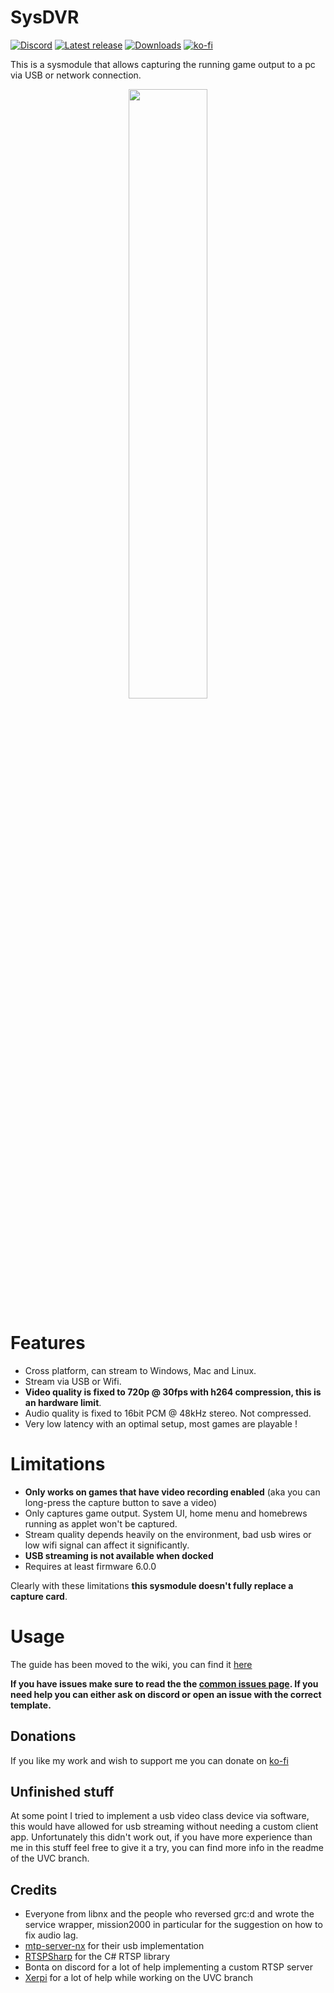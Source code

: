 # SysDVR
[![Discord](https://img.shields.io/discord/643436008452521984.svg?logo=discord&logoColor=white&label=Discord&color=7289DA
)](https://discord.gg/rqU5Tf8)
[![Latest release](https://img.shields.io/github/v/release/exelix11/SysDVR)](https://github.com/exelix11/SysDVR/releases)
[![Downloads](https://img.shields.io/github/downloads/exelix11/SysDVR/total)](https://github.com/exelix11/SysDVR/releases)
[![ko-fi](https://img.shields.io/badge/supporting-ko--fi-f96854)](https://ko-fi.com/exelix11)

This is a sysmodule that allows capturing the running game output to a pc via USB or network connection.

<p align="center">
  <img src="https://raw.githubusercontent.com/exelix11/SysDVR/master/.github/Screenshot.jpg" width="50%">
</p>

# Features
- Cross platform, can stream to Windows, Mac and Linux.
- Stream via USB or Wifi.
- **Video quality is fixed to 720p @ 30fps with h264 compression, this is an hardware limit**.
- Audio quality is fixed to 16bit PCM @ 48kHz stereo. Not compressed.
- Very low latency with an optimal setup, most games are playable !

# Limitations
- **Only works on games that have video recording enabled** (aka you can long-press the capture button to save a video)
- Only captures game output. System UI, home menu and homebrews running as applet won't be captured.
- Stream quality depends heavily on the environment, bad usb wires or low wifi signal can affect it significantly.
- **USB streaming is not available when docked**
- Requires at least firmware 6.0.0

Clearly with these limitations **this sysmodule doesn't fully replace a capture card**.

# Usage
The guide has been moved to the wiki, you can find it [here](https://github.com/exelix11/SysDVR/wiki)

**If you have issues make sure to read the the [common issues page](https://github.com/exelix11/SysDVR/wiki/Troubleshooting). If you need help you can either ask on discord or open an issue with the correct template.**

## Donations
If you like my work and wish to support me you can donate on [ko-fi](https://ko-fi.com/exelix11)

## Unfinished stuff
At some point I tried to implement a usb video class device via software, this would have allowed for usb streaming without needing a custom client app. Unfortunately this didn't work out, if you have more experience than me in this stuff feel free to give it a try, you can find more info in the readme of the UVC branch. 

## Credits
- Everyone from libnx and the people who reversed grc:d and wrote the service wrapper, mission2000 in particular for the suggestion on how to fix audio lag.
- [mtp-server-nx](https://github.com/retronx-team/mtp-server-nx) for their usb implementation
- [RTSPSharp](https://github.com/ngraziano/SharpRTSP) for the C# RTSP library
- Bonta on discord for a lot of help implementing a custom RTSP server
- [Xerpi](https://github.com/xerpi) for a lot of help while working on the UVC branch
